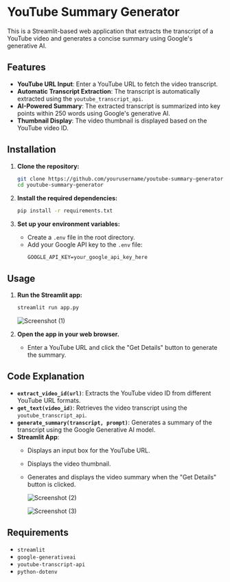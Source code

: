 # YouTube Summary Generator

This is a Streamlit-based web application that extracts the transcript of a YouTube video and generates a concise summary using Google's generative AI.

## Features

- **YouTube URL Input**: Enter a YouTube URL to fetch the video transcript.
- **Automatic Transcript Extraction**: The transcript is automatically extracted using the `youtube_transcript_api`.
- **AI-Powered Summary**: The extracted transcript is summarized into key points within 250 words using Google's generative AI.
- **Thumbnail Display**: The video thumbnail is displayed based on the YouTube video ID.

## Installation

1. **Clone the repository:**
    ```bash
    git clone https://github.com/yourusername/youtube-summary-generator.git
    cd youtube-summary-generator
    ```

2. **Install the required dependencies:**
    ```bash
    pip install -r requirements.txt
    ```

3. **Set up your environment variables:**
    - Create a `.env` file in the root directory.
    - Add your Google API key to the `.env` file:
        ```
        GOOGLE_API_KEY=your_google_api_key_here
        ```

## Usage

1. **Run the Streamlit app:**
    ```bash
    streamlit run app.py
    ```
    ![Screenshot (1)](https://github.com/user-attachments/assets/42d119bb-336a-41e4-b58d-2c59cd67a1ff)

2. **Open the app in your web browser.**
    - Enter a YouTube URL and click the "Get Details" button to generate the summary.

## Code Explanation

- **`extract_video_id(url)`**: Extracts the YouTube video ID from different YouTube URL formats.
- **`get_text(video_id)`**: Retrieves the video transcript using the `youtube_transcript_api`.
- **`generate_summary(transcript, prompt)`**: Generates a summary of the transcript using the Google Generative AI model.
- **Streamlit App**:
    - Displays an input box for the YouTube URL.
    - Displays the video thumbnail.
    - Generates and displays the video summary when the "Get Details" button is clicked.
 
      ![Screenshot (2)](https://github.com/user-attachments/assets/47d592ae-e29b-43b1-8abf-db32d3686b3c)

      ![Screenshot (3)](https://github.com/user-attachments/assets/d77208bc-50ff-4d5e-827f-d81942c214fe)

      

## Requirements

- `streamlit`
- `google-generativeai`
- `youtube-transcript-api`
- `python-dotenv`
